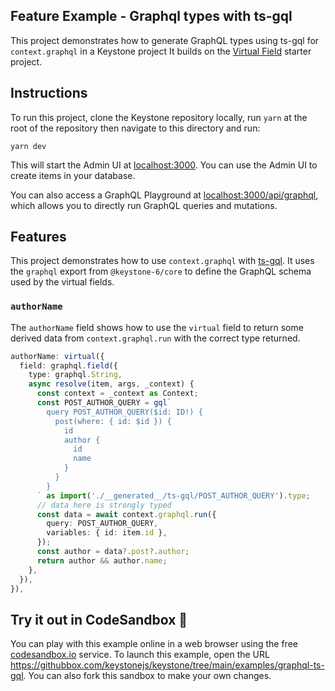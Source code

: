 ## Feature Example - Graphql types with ts-gql

This project demonstrates how to generate GraphQL types using ts-gql for `context.graphql` in a Keystone project
It builds on the [Virtual Field](../virtual-field) starter project.

## Instructions

To run this project, clone the Keystone repository locally, run `yarn` at the root of the repository then navigate to this directory and run:

```shell
yarn dev
```

This will start the Admin UI at [localhost:3000](http://localhost:3000).
You can use the Admin UI to create items in your database.

You can also access a GraphQL Playground at [localhost:3000/api/graphql](http://localhost:3000/api/graphql), which allows you to directly run GraphQL queries and mutations.

## Features

This project demonstrates how to use `context.graphql` with [ts-gql](https://github.com/Thinkmill/ts-gql).
It uses the `graphql` export from `@keystone-6/core` to define the GraphQL schema used by the virtual fields.

### `authorName`

The `authorName` field shows how to use the `virtual` field to return some derived data from `context.graphql.run` with the correct type returned.

```ts
authorName: virtual({
  field: graphql.field({
    type: graphql.String,
    async resolve(item, args, _context) {
      const context = _context as Context;
      const POST_AUTHOR_QUERY = gql`
        query POST_AUTHOR_QUERY($id: ID!) {
          post(where: { id: $id }) {
            id
            author {
              id
              name
            }
          }
        }
      ` as import('./__generated__/ts-gql/POST_AUTHOR_QUERY').type;
      // data here is strongly typed
      const data = await context.graphql.run({
        query: POST_AUTHOR_QUERY,
        variables: { id: item.id },
      });
      const author = data?.post?.author;
      return author && author.name;
    },
  }),
}),
```

## Try it out in CodeSandbox 🧪

You can play with this example online in a web browser using the free [codesandbox.io](https://codesandbox.io/) service. To launch this example, open the URL <https://githubbox.com/keystonejs/keystone/tree/main/examples/graphql-ts-gql>. You can also fork this sandbox to make your own changes.
